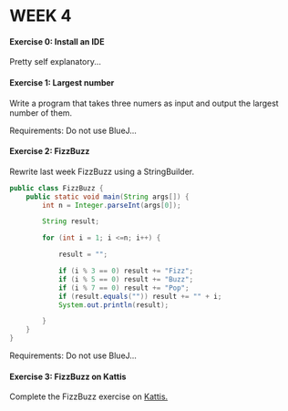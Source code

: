 # WEEK 4

#### Exercise 0: Install an IDE
Pretty self explanatory...  

#### Exercise 1: Largest number
Write a program that takes three numers as input and output the largest number of them.

Requirements: Do not use BlueJ...

#### Exercise 2: FizzBuzz
Rewrite last week FizzBuzz using a StringBuilder.

```Java
public class FizzBuzz {
    public static void main(String args[]) {
        int n = Integer.parseInt(args[0]);

        String result;

        for (int i = 1; i <=n; i++) {

            result = "";  

            if (i % 3 == 0) result += "Fizz";
            if (i % 5 == 0) result += "Buzz";
            if (i % 7 == 0) result += "Pop";
            if (result.equals("")) result += "" + i;
            System.out.println(result);

        }
    }
}
```

Requirements: Do not use BlueJ...

#### Exercise 3: FizzBuzz on Kattis
Complete the FizzBuzz exercise on [Kattis.](https://open.kattis.com/problems/fizzbuzz)